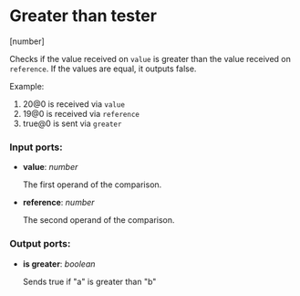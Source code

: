 # Greater than tester

[number]

Checks if the value received on `value` is greater than the value received on `reference`. If the values are equal, it outputs false.

Example:

1. 20@0 is received via `value`
2. 19@0 is received via `reference`
3. true@0 is sent via `greater`

### Input ports:

* __value__: _number_

    The first operand of the comparison.



* __reference__: _number_

    The second operand of the comparison.



### Output ports:

* __is greater__: _boolean_

    Sends true if "a" is greater than "b"



